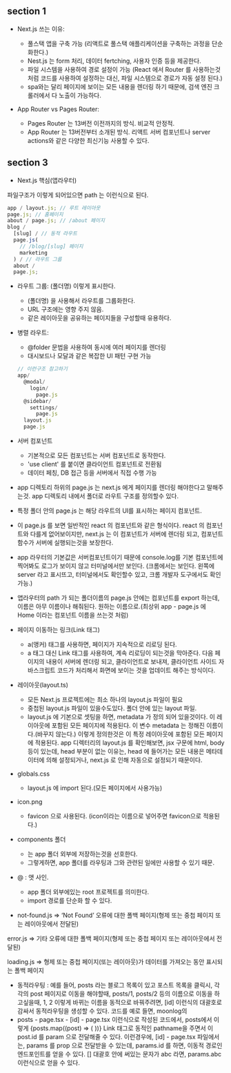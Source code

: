 ## section 1

- Next.js 쓰는 이유:

  - 풀스택 앱을 구축 가능 (리액트로 풀스택 애플리케이션을 구축하는 과정을 단순화한다.)
  - Nest.js 는 form 처리, 데이터 fertching, 사용자 인증 등을 제공한다.
  - 파일 시스템을 사용하여 경로 설정이 가능 (React 에서 Router 를 사용하는것처럼 코드를 사용하여 설정하는 대신, 파일 시스템으로 경로가 자동 설정 된다.)
  - spa와는 달리 페이지에 보이는 모든 내용을 렌더링 하기 때문에, 검색 엔진 크롤러에서 다 노출이 가능하다.

- App Router vs Pages Router:
  - Pages Router 는 13버전 이전까지의 방식. 비교적 안정적.
  - App Router 는 13버전부터 소개된 방식. 리액트 서버 컴포넌트나 server actions와 같은 다양한 최신기능 사용할 수 있다.

## section 3

- Next.js 핵심(앱라우터)

파일구조가 이렇게 되어있으면 path 는 이런식으로 된다.

```jsx
app / layout.js; // 루트 레이아웃
page.js; // 홈페이지
about / page.js; // /about 페이지
blog /
  [slug] / // 동적 라우트
  page.js(
    // /blog/[slug] 페이지
    marketing
  ) / // 라우트 그룹
  about /
  page.js;
```

- 라우트 그룹: (폴더명) 이렇게 표시한다.
  - (폴더명) 을 사용해서 라우트를 그룹화한다.
  - URL 구조에는 영향 주지 않음.
  - 같은 레이아웃을 공유하는 페이지들을 구성할때 유용하다.
- 병렬 라우트:
  - @folder 문법을 사용하여 동시에 여러 페이지를 렌더링
  - 대시보드나 모달과 같은 복잡한 UI 패턴 구현 가능
  ```jsx
  // 이런구조 참고하기
  app/
    @modal/
      login/
        page.js
    @sidebar/
      settings/
        page.js
    layout.js
    page.js
  ```
- 서버 컴포넌트

  - 기본적으로 모든 컴포넌트는 서버 컴포넌트로 동작한다.
  - 'use client' 를 붙이면 클라이언트 컴포넌트로 전환됨
  - 데이터 페칭, DB 접근 등을 서버에서 직접 수행 가능

- app 디렉토리 하위의 page.js 는 next.js 에게 페이지를 렌더링 해야한다고 말해주는것. app 디렉토리 내에서 폴더로 라우트 구조를 정의할수 있다.
- 특정 폴더 안의 page.js 는 해당 라우트의 UI를 표시하는 페이지 컴포넌트.

- 이 page.js 를 보면 일반적인 react 의 컴포넌트와 같은 형식이다. react 의 컴포넌트와 다를게 없어보이지만, next.js 는 이 컴포넌트가 서버에 렌더링 되고, 컴포넌트 함수가 서버에 실행되는것을 보장한다.

- app 라우터의 기본값은 서버컴포넌트이기 때문에 console.log를 기본 컴포넌트에 찍어봐도 로그가 보이지 않고 터미널에서만 보인다. (크롬에서는 보인다. 왼쪽에 server 라고 표시뜨고, 터미널에서도 확인할수 있고, 크롬 개발자 도구에서도 확인가능.)

- 앱라우터의 path 가 되는 폴더이름의 page.js 안에는 컴포넌트를 export 하는데, 이름은 아무 이름이나 해줘된다. 원하는 이름으로.(최상위 app - page.js 에 Home 이라는 컴포넌트 이름을 쓰는것 처럼)

- 페이지 이동하는 링크(Link 태그)

  - a(앵커) 태그를 사용하면, 페이지가 지속적으로 리로딩 된다.
  - a 태그 대신 Link 태그를 사용하여, 계속 리로딩이 되는것을 막아준다.
    다음 페이지의 내용이 서버에 렌더링 되고, 클라이언트로 보내져, 클라이언트 사이드 자바스크립트 코드가 처리해서 화면에 보이는 것을 업데이트 해주는 방식이다.

- 레이아웃(layout.ts)
  - 모든 Next.js 프로젝트에는 최소 하나의 layout.js 파일이 필요
  - 중첩된 layout.js 파일이 있을수도있다. 폴더 안에 있는 layout 파일.
  - layout.js 에 기본으로 셋팅을 하면, metadata 가 정의 되어 있을것이다. 이 레이아웃에 포함된 모든 페이지에 적용된다.
    이 변수 metadata 는 정해진 이름이다.(바꾸지 않는다.)
    이렇게 정의한것은 이 특정 레이아웃에 포함된 모든 페이지에 적용된다.
    app 디렉터리의 layout.js 를 확인해보면, jsx 구문에 html, body 등이 있는데,
    head 부분이 없는 이유는, head 에 들어가는 모든 내용은 메타데이터에 의해 설정되거나, next.js 로 인해 자동으로 설정되기 때문이다.
- globals.css
  - layout.js 에 import 된다.(모든 페이지에서 사용가능)
- icon.png
  - favicon 으로 사용된다. (icon이라는 이름으로 넣어주면 favicon으로 적용된다.)
- components 폴더
  - 는 app 폴더 외부에 저장하는것을 선호한다.
  - 그렇게하면, app 폴더를 라우팅과 그와 관련된 일에만 사용할 수 있기 때문.
- @ : 앳 사인.
  - app 폴더 외부에있는 root 프로젝트를 의미한다.
  - import 경로를 단순화 할 수 있다.
- not-found.js => ‘Not Found’ 오류에 대한 폴백 페이지(형제 또는 중첩 페이지 또는 레이아웃에서 전달된)

error.js => 기타 오류에 대한 폴백 페이지(형제 또는 중첩 페이지 또는 레이아웃에서 전달된)

loading.js => 형제 또는 중첩 페이지(또는 레이아웃)가 데이터를 가져오는 동안 표시되는 폴백 페이지

- 동적라우팅 : 예를 들어, posts 라는 블로그 목록이 있고 포스트 목록을 클릭시, 각각의 post 페이지로 이동을 해야할때,
  posts/1, posts/2 등의 이름으로 이동을 하고싶을때, 1, 2 이렇게 바뀌는 이름을 동적으로 바꿔주려면, [id] 이런식의 대괄호로 감싸서 동적라우팅을 생성할 수 있다.
  코드를 예로 들면, moonlog의
- posts - page.tsx - [id] - page.tsx
  이런식으로 작성된 코드에서, posts에서 이렇게
  {posts.map((post) => (
  <Link
  href={{ pathname: `/posts/${post.id}` }}
  key={post.id}
  className="block group" >))}
  Link 태그로 동적인 pathname을 주면서 이 post.id 를 param 으로 전달해줄 수 있다.
  이런경우에, [id] - page.tsx 파일에서는, params 를 prop 으로 전달받을 수 있는데,
  params.id 를 하면, 이동적 경로인 엔드포인트를 얻을 수 있다. [] 대괄호 안에 써있는 문자가 abc 라면,
  params.abc 이런식으로 얻을 수 있다.
